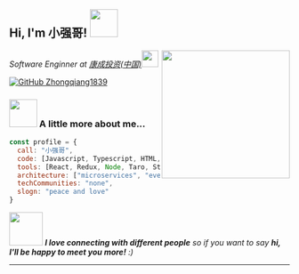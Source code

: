 <h2> Hi, I'm 小强哥! <img src="https://media.giphy.com/media/mGcNjsfWAjY5AEZNw6/giphy.gif" width="50"></h2>
<img align='right' src="https://media.giphy.com/media/ieyl9zmCjO4b4t6qoY/giphy.gif" width="230">
<p><em>Software Enginner at <a href="http://www.unb.br">康成投资(中国)</a><img src="https://media.giphy.com/media/fYSnHlufseco8Fh93Z/giphy.gif" width="30"></br>
</em></p>

[![GitHub Zhongqiang1839](https://img.shields.io/github/followers/thaiane?label=follow&style=social)](https://github.com/zhongqiang1839)


### <img src="https://media.giphy.com/media/VgCDAzcKvsR6OM0uWg/giphy.gif" width="50"> A little more about me...  

```javascript
const profile = {
  call: "小强哥",
  code: [Javascript, Typescript, HTML, CSS, Python, Java],
  tools: [React, Redux, Node, Taro, Styled-Components],
  architecture: ["microservices", "event-driven", "design system pattern"],
  techCommunities: "none",
  slogn: "peace and love"
}
```

<img src="https://media.giphy.com/media/LnQjpWaON8nhr21vNW/giphy.gif" width="60"> <em><b>I love connecting with different people</b> so if you want to say <b>hi, I'll be happy to meet you more!</b> :)</em>

---
